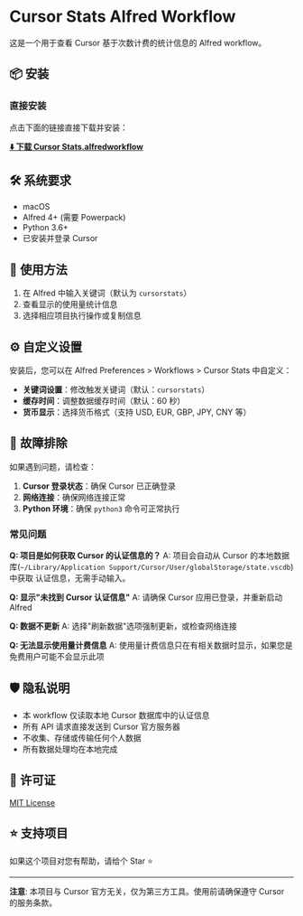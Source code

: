 # Cursor Stats Alfred Workflow

这是一个用于查看 Cursor 基于次数计费的统计信息的 Alfred workflow。

## 📦 安装

### 直接安装

点击下面的链接直接下载并安装：

**[⬇️ 下载 Cursor Stats.alfredworkflow](./Cursor-Stats.alfredworkflow)**

## 🛠️ 系统要求

- macOS
- Alfred 4+ (需要 Powerpack)
- Python 3.6+
- 已安装并登录 Cursor

## 🎯 使用方法

1. 在 Alfred 中输入关键词（默认为 `cursorstats`）
2. 查看显示的使用量统计信息
3. 选择相应项目执行操作或复制信息

## ⚙️ 自定义设置

安装后，您可以在 Alfred Preferences > Workflows > Cursor Stats 中自定义：

- **关键词设置**：修改触发关键词（默认：`cursorstats`）
- **缓存时间**：调整数据缓存时间（默认：60 秒）
- **货币显示**：选择货币格式（支持 USD, EUR, GBP, JPY, CNY 等）

## 🔧 故障排除

如果遇到问题，请检查：

1. **Cursor 登录状态**：确保 Cursor 已正确登录
2. **网络连接**：确保网络连接正常
3. **Python 环境**：确保 `python3` 命令可正常执行

### 常见问题

**Q: 项目是如何获取 Cursor 的认证信息的？**
A: 项目会自动从 Cursor 的本地数据库(`~/Library/Application Support/Cursor/User/globalStorage/state.vscdb`)中获取 认证信息，无需手动输入。

**Q: 显示"未找到 Cursor 认证信息"**
A: 请确保 Cursor 应用已登录，并重新启动 Alfred

**Q: 数据不更新**
A: 选择"刷新数据"选项强制更新，或检查网络连接

**Q: 无法显示使用量计费信息**
A: 使用量计费信息只在有相关数据时显示，如果您是免费用户可能不会显示此项

## 🛡️ 隐私说明

- 本 workflow 仅读取本地 Cursor 数据库中的认证信息
- 所有 API 请求直接发送到 Cursor 官方服务器
- 不收集、存储或传输任何个人数据
- 所有数据处理均在本地完成

## 📄 许可证

[MIT License](./LICENSE)

## ⭐ 支持项目

如果这个项目对您有帮助，请给个 Star ⭐️

---

**注意**: 本项目与 Cursor 官方无关，仅为第三方工具。使用前请确保遵守 Cursor 的服务条款。
